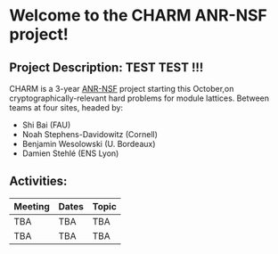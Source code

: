 # Welcome to the CHARM ANR-NSF project!


## Project Description:  TEST TEST !!! 

CHARM is a 3-year [ANR-NSF](https://www.nsf.gov/pubs/2021/nsf21020/nsf21020.jsp) project starting this October,on cryptographically-relevant hard problems for module lattices. Between teams at four sites, headed by:

 - Shi Bai (FAU)
 - Noah Stephens-Davidowitz (Cornell)
 - Benjamin Wesolowski (U. Bordeaux)
 - Damien Stehlé (ENS Lyon)



## Activities:

| Meeting  | Dates | Topic |
| ------------- | ------------- |------------- |
| TBA  | TBA  | TBA  |
| TBA  | TBA  | TBA  |
